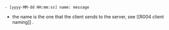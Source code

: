 ```
- [yyyy-MM-dd HH:mm:ss] name: message
```

- the name is the one that the client sends to the server, see [[R004 client naming]] .
